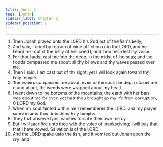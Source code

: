 ```yaml
---
title: Jonah 2
tags: [Jonah]
sidebar_label: Chapter 2
sidebar_position: 2
---
```


---
1. Then Jonah prayed unto the LORD his God out of the fish's belly,
2. And said, I cried by reason of mine affliction unto the LORD, and he heard me; out of the belly of hell cried I, and thou heardest my voice.
3. For thou hadst cast me into the deep, in the midst of the seas; and the floods compassed me about: all thy billows and thy waves passed over me.
4. Then I said, I am cast out of thy sight; yet I will look again toward thy holy temple.
5. The waters compassed me about, even to the soul: the depth closed me round about, the weeds were wrapped about my head.
6. I went down to the bottoms of the mountains; the earth with her bars was about me for ever: yet hast thou brought up my life from corruption, O LORD my God.
7. When my soul fainted within me I remembered the LORD: and my prayer came in unto thee, into thine holy temple.
8. They that observe lying vanities forsake their own mercy.
9. But I will sacrifice unto thee with the voice of thanksgiving; I will pay that that I have vowed. Salvation is of the LORD.
10. And the LORD spake unto the fish, and it vomited out Jonah upon the dry land.